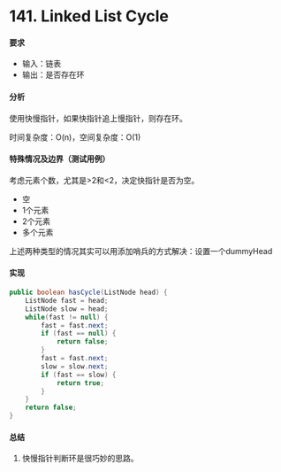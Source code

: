 # 141. Linked List Cycle

#### 要求

- 输入：链表
- 输出：是否存在环

#### 分析
使用快慢指针，如果快指针追上慢指针，则存在环。

时间复杂度：O(n)，空间复杂度：O(1)

#### 特殊情况及边界（测试用例）
考虑元素个数，尤其是>2和<2，决定快指针是否为空。

- 空
- 1个元素
- 2个元素
- 多个元素

上述两种类型的情况其实可以用添加哨兵的方式解决：设置一个dummyHead

#### 实现

```java
public boolean hasCycle(ListNode head) {
    ListNode fast = head;
    ListNode slow = head;
    while(fast != null) {
        fast = fast.next;
        if (fast == null) {
            return false;
        }
        fast = fast.next;
        slow = slow.next;
        if (fast == slow) {
            return true;
        }
    }
    return false;
}
```

#### 总结

1. 快慢指针判断环是很巧妙的思路。